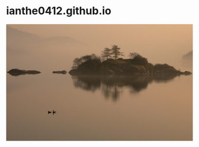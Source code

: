 # ianthe0412.github.io

![image](https://github.com/ianthe0412/ianthe0412.github.io/raw/master/3ddaa5c8f586f0de938c07e928acf264.jpg)
